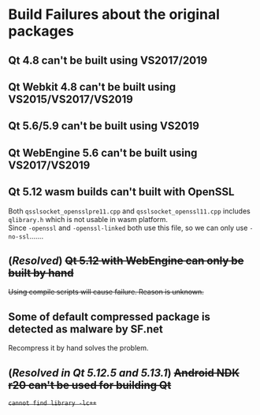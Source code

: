 # Build Failures about the original packages

## Qt 4.8 can't be built using VS2017/2019

## Qt Webkit 4.8 can't be built using VS2015/VS2017/VS2019

## Qt 5.6/5.9 can't be built using VS2019

## Qt WebEngine 5.6 can't be built using VS2017/VS2019

## Qt 5.12 wasm builds can't built with OpenSSL

Both `qsslsocket_opensslpre11.cpp` and `qsslsocket_openssl11.cpp` includes `qlibrary.h` which is not usable in wasm platform.  
Since `-openssl` and `-openssl-linked` both use this file, so we can only use `-no-ssl`.......

## (_Resolved_) ~~Qt 5.12 with WebEngine can only be built by hand~~

~~Using compile scripts will cause failure. Reason is unknown.~~

## Some of default compressed package is detected as malware by SF.net

Recompress it by hand solves the problem.

## (_Resolved in Qt 5.12.5 and 5.13.1_) ~~Android NDK r20 can't be used for building Qt~~

~~`cannot find library -lc++`~~
